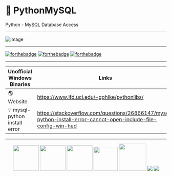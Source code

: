 # 🐍 PythonMySQL
Python - MySQL Database Access
***
![image](https://user-images.githubusercontent.com/19554935/48982176-fb8a8300-f0ac-11e8-8f8f-49eede816388.png)
***
[![forthebadge](https://forthebadge.com/images/badges/built-with-love.svg)](https://forthebadge.com)
[![forthebadge](https://forthebadge.com/images/badges/60-percent-of-the-time-works-every-time.svg)](https://forthebadge.com)
[![forthebadge](https://forthebadge.com/images/badges/check-it-out.svg)](https://forthebadge.com)
***
| Unofficial Windows Binaries | Links |
| --- | --- |
| :earth_americas: Website | https://www.lfd.uci.edu/~gohlke/pythonlibs/ |
| :bulb: mysql-python install error | https://stackoverflow.com/questions/26866147/mysql-python-install-error-cannot-open-include-file-config-win-hed |
***
<div align="center">
<p><a href="https://dev.mysql.com/downloads/mysql/" rel="nofollow"><img src="https://pngimg.com/uploads/mysql/mysql_PNG9.png" height="80" style="max-width:100%;"></a>
<a href="https://www.python.org/downloads/" rel="nofollow"><img src="http://blog.klocwork.com/wp-content/uploads/2016/01/python-logo.png" height="80" style="max-width:100%;"></a>
<a href="https://atom.io/" rel="nofollow"><img src="https://banner2.kisspng.com/20180603/agc/kisspng-atom-source-code-editor-text-editor-sublime-text-e-5b136f3dc4b569.4938879515280003178057.jpg" height="80" style="max-width:100%;"></a>
<a href="https://dev.mysql.com/downloads/workbench/" rel="nofollow"><img src="https://www.macupdate.com/images/icons512/31829.png" height="75" style="max-width:100%;"></a>
<a href="https://nodejs.org/en/" rel="nofollow"><img src="https://www.logolynx.com/images/logolynx/ec/ec9224e14b7476e155b363056123d564.jpeg" height="85" style="max-width:100%;"></a>
<a href="https://facebook.github.io/jest/" rel="nofollow"><img src="https://raw.githubusercontent.com/chentsulin/electron-react-boilerplate/master/internals/img/jest-padded-90.png" style="max-width:100%;"></a>
<a href="https://yarnpkg.com/" rel="nofollow"><img src="https://raw.githubusercontent.com/chentsulin/electron-react-boilerplate/master/internals/img/yarn-padded-90.png" style="max-width:100%;"></a></p>
</div>

